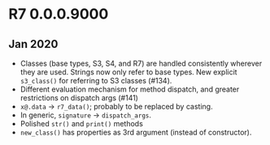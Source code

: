 # R7 0.0.0.9000

## Jan 2020

* Classes (base types, S3, S4, and R7) are handled consistently wherever they
  are used. Strings now only refer to base types. New explicit `s3_class()` for 
  referring to S3 classes (#134).
* Different evaluation mechanism for method dispatch, and greater restrictions 
  on dispatch args (#141)
* `x@.data` -> `r7_data()`; probably to be replaced by casting.
* In generic, `signature` -> `dispatch_args`.
* Polished `str()` and `print()` methods
* `new_class()` has properties as 3rd argument (instead of constructor).
